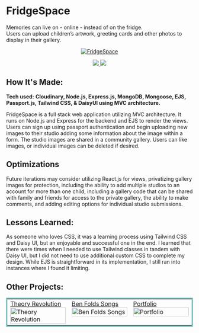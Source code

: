 # FridgeSpace

Memories can live on - online - instead of on the fridge. </br>
Users can upload children’s artwork, greeting cards and other photos to display in their gallery. 

<p align="center">
  <a href="https://fridgespace.fly.dev/" target="_blank">
    <img src="https://user-images.githubusercontent.com/52755177/192899177-55b7c039-5714-479c-94f5-b63f2f60234c.gif" alt="FridgeSpace"/>
  </a>
</p>

<p align="center">
  <a href="https://github.com/katiehom/fridgespace" target="_blank">
    <img src="https://img.shields.io/static/v1?label=|&message=REPO&color=1f1591&style=plastic&logo=github&logo-color=white"/>
  </a>  
  <a href="https://fridgespace.fly.dev/" target="_blank">
    <img src="https://img.shields.io/static/v1?label=|&message=WEBSITE&color=c90c64&style=plastic"/>
  </a>
</p>


## How It's Made:

**Tech used:** <strong>Cloudinary, Node.js, Express.js, MongoDB, Mongoose, EJS, Passport.js, Tailwind CSS, & DaisyUI using MVC architecture.</strong>

FridgeSpace is a full stack web application utilizing MVC architecture. It runs on Node.js and Express for the backend and EJS to render the views. Users can sign up using passport authentication and begin uploading new images to their studio adding some information about the image within a form. The studio images are shared in a community gallery. Users can like images, or individual images can be deleted if desired.

## Optimizations
Future iterations may consider utilizing React.js for views, privatizing gallery images for protection, including the ability to add multiple studios to an account for more than one child, including a gallery code that can be shared with family and friends for access to the private gallery, the ability to make comments, and adding editing options for individual studio submissions.

## Lessons Learned:

As someone who loves CSS, it was a learning process using Tailwind CSS and Daisy UI, but an enjoyable and successful one in the end. I learned that there were times when I needed to use Tailwind classes in tandem with Daisy UI, but I did not need to use additional custom CSS to complete my design. While EJS is straightforward in its implementation, I still ran into instances where I found it limiting.

## Other Projects:

<table bordercolor="#66b2b2">
  
  <tr>
        <td width="33.3%"  style="align:center;" valign="top">
<a target="_blank" href="https://theoryrevolution.com">Theory Revolution</a>
        <br />
      <a target="_blank" href="https://theoryrevolution.com">
            <img src="https://user-images.githubusercontent.com/52755177/180623890-6179f79a-82f7-4336-bf2f-adaedaa1eb44.gif" width="100%" alt="Theory Revolution"/>
      </a>
    </td>
    <td width="33.3%" valign="top">
<a target="_blank" href="https://github.com/katiehom/ben-folds-api">Ben Folds Songs</a>
      <br />
        <a target="_blank" href="https://github.com/katiehom/ben-folds-api">
          <img src="https://user-images.githubusercontent.com/52755177/186995784-efe50111-b278-425a-ba54-aac9779028d7.gif" width="100%" alt="Ben Folds Songs"/>
        </a>
    </td>
    <td width="33.3%" valign="top">
<a target="_blank" href="https://github.com/katiehom/katie-hom">Portfolio</a>
        <br />
        <a target="_blank" href="https://github.com/katiehom/katie-hom">
          <img src="https://user-images.githubusercontent.com/52755177/180623739-fbf4f9ef-d1e2-4cb3-8717-0f139b4af221.gif" width="100%" alt="Portfolio"/>
        </a>
    </td>
  </tr>
</table>
